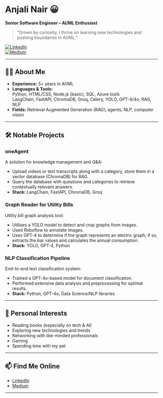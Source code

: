 # Anjali Nair 😀

**Senior Software Engineer – AI/ML Enthusiast**

> "Driven by curiosity, I thrive on learning new technologies and pushing boundaries in AI/ML."

[![LinkedIn](https://img.shields.io/badge/LinkedIn-Anjali%20Nair-blue)](https://www.linkedin.com/in/anjali-nair-3b3b26159/)  
[![Medium](https://img.shields.io/badge/Medium-@anjali_santosh_nair-black)](https://medium.com/@anjali_santosh_nair/)

---

## 👩‍💻 About Me

- **Experience:** 5+ years in AI/ML
- **Languages & Tools:**  
  Python, HTML/CSS, Node.js (basic), SQL, Azure tools  
  LangChain, FastAPI, ChromaDB, Groq, Celery, YOLO, GPT-4/4o, RAG, NLP
- **Fields:** Retrieval Augmented Generation (RAG), agents, NLP, computer vision

---

## 🛠️ Notable Projects

### oneAgent
A solution for knowledge management and Q&A:
- Upload videos or text transcripts along with a category, store them in a vector database (ChromaDB) for RAG.
- Query the database with questions and categories to retrieve contextually relevant answers.
- **Stack:** LangChain, FastAPI, ChromaDB, Groq

### Graph Reader for Utility Bills
Utility bill graph analysis tool:
- Utilises a YOLO model to detect and crop graphs from images.
- Used Roboflow to annotate images.
- Uses GPT-4 to determine if the graph represents an electric graph; if so, extracts the bar values and calculates the annual consumption.
- **Stack:** YOLO, GPT-4, Python

### NLP Classification Pipeline
End-to-end text classification system:
- Trained a GPT-4o-based model for document classification.
- Performed extensive data analysis and preprocessing for optimal results.
- **Stack:** Python, GPT-4o, Data Science/NLP libraries

---

## 🌱 Personal Interests

- Reading books (especially on tech & AI)
- Exploring new technologies and trends
- Networking with like-minded professionals
- Gaming
- Spending time with my pet

---

## 📫 Find Me Online

- [LinkedIn](https://www.linkedin.com/in/anjali-nair-3b3b26159/)
- [Medium](https://medium.com/@anjali_santosh_nair/)

---
